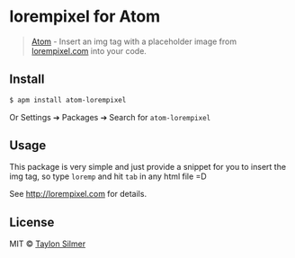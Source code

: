 # lorempixel for Atom

> [Atom](https://atom.io) - Insert an img tag with a placeholder image from [lorempixel.com](https://lorempixel.com) into your code.

## Install

```bash
$ apm install atom-lorempixel
```

Or Settings ➔ Packages ➔ Search for `atom-lorempixel`

## Usage

This package is very simple and just provide a snippet for you to insert the img tag, so type ```loremp``` and hit ```tab``` in any html file =D

See http://lorempixel.com for details.

## License

MIT © [Taylon Silmer](https://github.com/taylon)
